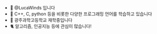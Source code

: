 - 👋 @LucaWinds 입니다
- 🌱 C++, C, python 등을 비롯한 다양한 프로그래밍 언어를 학습하고 있습니다
- 💞️ 광주과학고등학교 재학중입니다
- 🐈 알고리즘, 인공지능 등에 관심이 많습니다!

<!---
SaltCaramel/SaltCaramel is a ✨ special ✨ repository because its `README.md` (this file) appears on your GitHub profile.
You can click the Preview link to take a look at your changes.
--->
